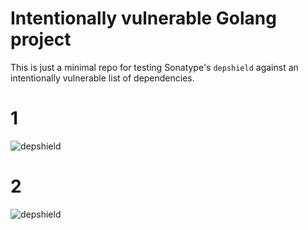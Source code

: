 # Intentionally vulnerable Golang project

This is just a minimal repo for testing Sonatype's `depshield` against an intentionally vulnerable list of 
dependencies.

# 1
![depshield](https://cpeters1.dev.depshield.sonatype.org/badges/louisrdev/intentionally-vulnerable-golang-project/depshield.svg)

# 2
![depshield](https://cpeters2.dev.depshield.sonatype.org/badges/louisrdev/intentionally-vulnerable-golang-project/depshield.svg)
